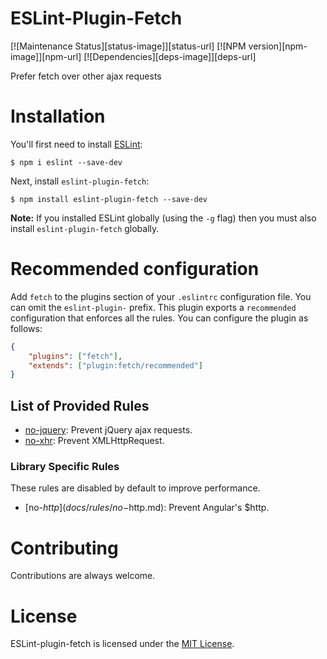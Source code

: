 ESLint-Plugin-Fetch
===================

[![Maintenance Status][status-image]][status-url] [![NPM version][npm-image]][npm-url] [![Dependencies][deps-image]][deps-url]

Prefer fetch over other ajax requests

# Installation

You'll first need to install [ESLint](http://eslint.org):

```
$ npm i eslint --save-dev
```

Next, install `eslint-plugin-fetch`:

```
$ npm install eslint-plugin-fetch --save-dev
```

**Note:** If you installed ESLint globally (using the `-g` flag) then you must also install `eslint-plugin-fetch` globally.

# Recommended configuration


Add `fetch` to the plugins section of your `.eslintrc` configuration file. You can omit the `eslint-plugin-` prefix.
This plugin exports a `recommended` configuration that enforces all the rules. You can configure the plugin as follows:

```json
{
    "plugins": ["fetch"],
    "extends": ["plugin:fetch/recommended"]
}
```

## List of Provided Rules

* [no-jquery](docs/rules/no-jquery.md): Prevent jQuery ajax requests.
* [no-xhr](docs/rules/no-xhr.md): Prevent XMLHttpRequest.

### Library Specific Rules

These rules are disabled by default to improve performance.

* [no-$http](docs/rules/no-$http.md): Prevent Angular's $http.



# Contributing

Contributions are always welcome.


# License

ESLint-plugin-fetch is licensed under the [MIT License](http://www.opensource.org/licenses/mit-license.php).
